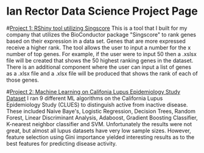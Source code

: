 # Ian Rector Data Science Project Page

#[Project 1: RShiny tool utilizing Singscore](https://github.com/ivr8bt/Singscore-RSHiny)
This is a tool that I built for my company that utilizes the BioConductor package "Singscore" to rank genes based on their expression in a data set. Genes that are more expressed receive a higher rank. The tool allows the user to input a number for the x number of top genes. For example, if the user were to input 50 then a .xslsx file will be created that shows the 50 highest ranking genes in the dataset. There is an additional component where the user can input a list of genes as a .xlsx file and a .xlsx file will be produced that shows the rank of each of those genes.

#[Project 2: Machine Learning on Califonia Lupus Epidemiology Study Dataset](https://github.com/ivr8bt/CLUES-ML)
I ran 9 different ML algorithms on the California Lupus Epidemiology Study (CLUES) to distinguish active from inactive disease. These included Naive Baye's, Logistic Regression, Decision Trees, Random Forest, Linear Discriminant Analysis, Adaboost, Gradient Boosting Classifier, K-nearest neighbor classifier and SVM. Unfortunately the results were not great, but almost all lupus datasets have very low sample sizes. However, feature selection using Gini importance yielded interesting results as to the best features for predicting disease activity.  
